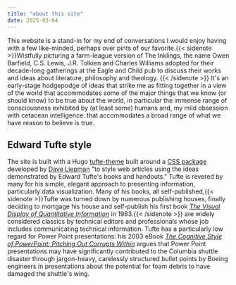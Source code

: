 ```yaml
---
title: "about this site"
date: 2025-03-04
---
```


This website is a stand-in for my end of conversations I would enjoy having with a few like-minded, perhaps over pints of our favorite.{{< sidenote >}}Wistfully picturing a farm-league version of The Inklings, the name  Owen Barfield, C.S. Lewis, J.R. Tolkien and Charles Williams adopted for their decade-long gatherings at the Eagle and Child pub to discuss their works and ideas about literature, philosophy and theology.  {{< /sidenote >}} It's an early-stage hodgepodge of ideas that strike me as fitting together in a view of the world that accommodates some of the major things that we know (or should know) to be true about the world, in particular the immense range of consciousness exhibited by (at least some) humans and, my mild obsession with cetacean intelligence. that accommodates a broad range of what we have reason to believe is true.  

## Edward Tufte style ##

The site is built with a Hugo [tufte-theme](https://github.com/loikein/hugo-tufte) built around a [CSS package](https://edwardtufte.github.io/tufte-css/) developed by [Dave Liepman](https://www.daveliepmann.com/) "to style web articles using the ideas demonstrated by Edward Tufte's books and handouts."  Tufte is revered by many for his simple, elegant approach to presenting information, particularly data visualization.  Many of his books, all self-published,{{< sidenote >}}Tufte was turned down by numerous publishing houses, finally deciding to mortgage his house and self-publish his first book [*The Visual Display of Quantitative Information*](https://www.edwardtufte.com/book/the-visual-display-of-quantitative-information) in 1983.{{< /sidenote >}} are widely considered classics by technical editors and professionals whose job includes communicating technical information. Tufte has a particularly low regard for Power Point presentations: his 2003 eBook [*The Cognitive Style of PowerPoint: Pitching Out Corrupts Within*](https://www.edwardtufte.com/book/the-cognitive-style-of-powerpoint-pitching-out-corrupts-within-ebook/) argues that Power Point presentations may have significantly contributed to the Columbia shuttle disaster through 
jargon-heavy, carelessly structured bullet points by Boeing engineers in presentations about the potential for foam debris to have damaged the shuttle's wing. 
